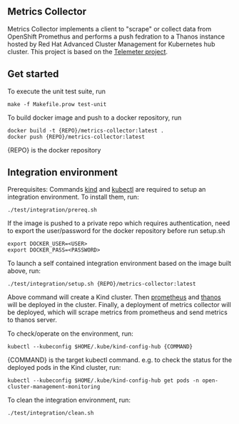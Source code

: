 Metrics Collector
-----------
Metrics Collector implements a client to "scrape" or collect data from OpenShift Promethus
and performs a push fedration to a Thanos instance hosted by Red Hat Advanced Cluster Management for Kubernetes 
hub cluster. This project is based on the [Telemeter project](https://github.com/openshift/telemeter).


Get started
-----------
To execute the unit test suite, run

```
make -f Makefile.prow test-unit
```

To build docker image and push to a docker repository, run

```
docker build -t {REPO}/metrics-collector:latest .
docker push {REPO}/metrics-collector:latest
```
{REPO} is the docker repository


Integration environment
-----------
Prerequisites:
Commands [kind](https://kind.sigs.k8s.io/) and [kubectl](https://kubernetes.io/docs/tasks/tools/#kubectl) are required to setup an integration environment. To install them, run:
```
./test/integration/prereq.sh
```
If the image is pushed to a private repo which requires authentication, need to export the user/password for the docker repository before run setup.sh
```
export DOCKER_USER=<USER>
export DOCKER_PASS=<PASSWORD>
```

To launch a self contained integration environment based on the image built above, run:

```
./test/integration/setup.sh {REPO}/metrics-collector:latest
```

Above command will create a Kind cluster. Then [prometheus](https://prometheus.io/) and [thanos](https://thanos.io/) will be deployed in the cluster. Finally, a deployment of metrics collector will be deployed, which will scrape metrics from prometheus and send metrics to thanos server.


To check/operate on the environment, run:
```
kubectl --kubeconfig $HOME/.kube/kind-config-hub {COMMAND}
```
{COMMAND} is the target kubectl command. e.g. to check the status for the deployed pods in the Kind cluster, run:
```
kubectl --kubeconfig $HOME/.kube/kind-config-hub get pods -n open-cluster-management-monitoring
```

To clean the integration environment, run:
```
./test/integration/clean.sh
```